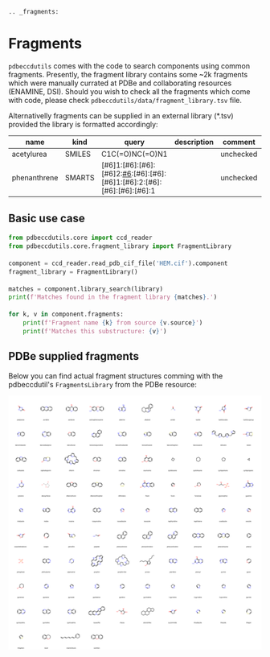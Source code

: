 ```eval_rst
.. _fragments:
```

# Fragments

`pdbeccdutils` comes with the code to search components using common fragments. Presently, the fragment library contains some ~2k fragments which were manually currated at PDBe and collaborating resources (ENAMINE, DSI). Should you wish to check all the fragments which come with code, please check `pdbeccdutils/data/fragment_library.tsv` file.

Alternativelly fragments can be supplied in an external library (*.tsv) provided the library is formatted accordingly:

|   name	|   kind	|   query	|   description |	comment |   url |	source  |
|-----------|-----------|-----------|---------------|-----------|-------|------------|
|   acetylurea  |   SMILES  |	C1C(=O)NC(=O)N1 |       |   unchecked   |		|PDBe |
| phenanthrene | SMARTS | [#6]1:[#6]:[#6]:[#6]2:[#6](:[#6]:1):[#6]:[#6]:[#6]1:[#6]:2:[#6]:[#6]:[#6]:[#6]:1 | | unchecked | | PDBe |


## Basic use case

```python
from pdbeccdutils.core import ccd_reader
from pdbeccdutils.core.fragment_library import FragmentLibrary

component = ccd_reader.read_pdb_cif_file('HEM.cif').component
fragment_library = FragmentLibrary()

matches = component.library_search(library)
print(f'Matches found in the fragment library {matches}.')

for k, v in component.fragments:
    print(f'Fragment name {k} from source {v.source}')
    print(f'Matches this substructure: {v}')
```

## PDBe supplied fragments

Below you can find actual fragment structures comming with the pdbeccdutil's `FragmentsLibrary` from the PDBe resource:

<div align='center'>
    <img src='../_static/pdbe_fragments.svg' />  
</div>
